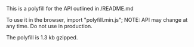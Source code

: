 This is a polyfill for the API outlined in /README.md

To use it in the browser, import "polyfill.min.js"; NOTE: API may change at any
time. Do not use in production.

The polyfill is 1.3 kb gzipped.